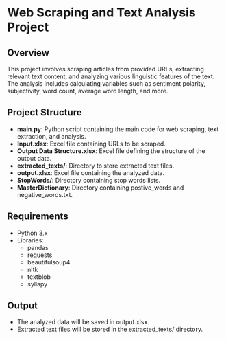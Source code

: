 # Web Scraping and Text Analysis Project

## Overview
This project involves scraping articles from provided URLs, extracting relevant text content, and analyzing various linguistic features of the text. The analysis includes calculating variables such as sentiment polarity, subjectivity, word count, average word length, and more.

## Project Structure
- **main.py**: Python script containing the main code for web scraping, text extraction, and analysis.
- **Input.xlsx**: Excel file containing URLs to be scraped.
- **Output Data Structure.xlsx**: Excel file defining the structure of the output data.
- **extracted_texts/**: Directory to store extracted text files.
- **output.xlsx**: Excel file containing the analyzed data.
- **StopWords/**: Directory containing stop words lists.
- **MasterDictionary**: Directory containing postive_words and negative_words.txt.

## Requirements
- Python 3.x
- Libraries:
  - pandas
  - requests
  - beautifulsoup4
  - nltk
  - textblob
  - syllapy

## Output

- The analyzed data will be saved in output.xlsx.
- Extracted text files will be stored in the extracted_texts/ directory.